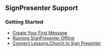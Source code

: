 ## SignPresenter Support


### Getting Started

- [Create Your First Message](topics/GettingStarted.md)
- [Running SignPresenter Offline](topics/offline.md)
- [Connect Lessons.Church to Sign Presenter](topics/Connect_LessonsdotChurch.md)
